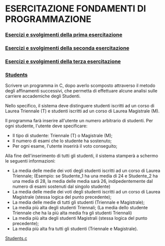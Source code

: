 # ESERCITAZIONE FONDAMENTI DI PROGRAMMAZIONE

### [Esercizi e svolgimenti della prima esercitazione](https://github.com/fralabi/Computer_Engineering/tree/main/Primo_Anno/CALCOLATORI%20ELETTRONICI%20C.I.%20-%20FONDAMENTI%20DI%20PROGRAMMAZIONE/ESERCITAZIONE/1)

### [Esercizi e svolgimenti della seconda esercitazione](https://github.com/fralabi/Computer_Engineering/tree/main/Primo_Anno/CALCOLATORI%20ELETTRONICI%20C.I.%20-%20FONDAMENTI%20DI%20PROGRAMMAZIONE/ESERCITAZIONE/2)

### [Esercizi e svolgimenti della terza esercitazione](https://github.com/fralabi/Computer_Engineering/tree/main/Primo_Anno/CALCOLATORI%20ELETTRONICI%20C.I.%20-%20FONDAMENTI%20DI%20PROGRAMMAZIONE/ESERCITAZIONE/3)

### [Students](https://github.com/fralabi/Computer_Engineering/blob/main/Primo_Anno/CALCOLATORI%20ELETTRONICI%20C.I.%20-%20FONDAMENTI%20DI%20PROGRAMMAZIONE/ESERCITAZIONE/Students.txt) 
Scrivere un programma in C, dopo averlo scomposto attraverso il metodo degli affinamenti successivi, che permetta di effettuare alcune analisi sulle carriere accademiche degli Studenti.

Nello specifico, il sistema deve distinguere studenti iscritti ad un corso di Laurea Triennale (T) e studenti iscritti ad un corso di Laurea Magistrale (M).

Il programma farà inserire all'utente un numero arbitrario di studenti. Per ogni studente, l'utente deve specificare:
- Il tipo di studente: Triennale (T) o Magistrale (M);
- Il numero di esami che lo studente ha sostenuto;
- Per ogni esame, l'utente inserirà il voto conseguito;

Alla fine dell'inserimento di tutti gli studenti, il sistema stamperà a schermo le seguenti informazioni:
- La media delle medie dei voti degli studenti iscritti ad un corso di Laurea Triennale;
	(Esempio: se Studente_1 ha una media di 24 e Studente_2 ha una media di 28, la media delle media sarà 26, indipedentemente dal numero di esami sostenuti dal singolo studente)
- La media delle medie dei voti degli studenti iscritti ad un corso di Laurea Magistrale (stessa logica del punto precedente);
- La media delle medie di tutti gli studenti (Triennale e Magistrale);
- La media più alta degli studenti Triennali;
	(La media dello studente Triennale che ha la più alta media fra gli studenti Triennali)
- La media più alta degli studenti Magistrali (stessa logica del punto precedente);
- La media più alta fra tutti gli studenti (Triennale e Magistrale).

[Students.c](https://github.com/fralabi/Computer_Engineering/blob/main/Primo_Anno/CALCOLATORI%20ELETTRONICI%20C.I.%20-%20FONDAMENTI%20DI%20PROGRAMMAZIONE/ESERCITAZIONE/Students.c)
